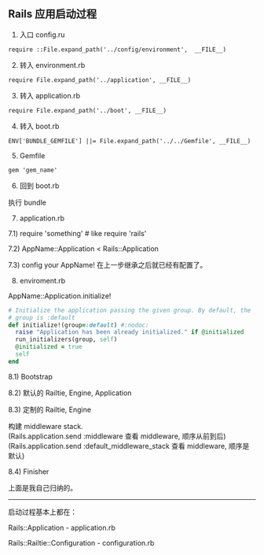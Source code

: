 ## Rails 应用启动过程

1) 入口 config.ru

```
require ::File.expand_path('../config/environment',  __FILE__)
```

2) 转入 environment.rb

```
require File.expand_path('../application', __FILE__)
```

3) 转入 application.rb

```
require File.expand_path('../boot', __FILE__)
```

4) 转入 boot.rb

```
ENV['BUNDLE_GEMFILE'] ||= File.expand_path('../../Gemfile', __FILE__)
```

5) Gemfile

```
gem 'gem_name'
```

6) 回到 boot.rb

执行 bundle

7) application.rb

7.1) require 'something' # like require 'rails'

7.2) AppName::Application < Rails::Application

7.3) config your AppName! 在上一步继承之后就已经有配置了。

8) enviroment.rb

AppName::Application.initialize!

```ruby
# Initialize the application passing the given group. By default, the
# group is :default
def initialize!(group=:default) #:nodoc:
  raise "Application has been already initialized." if @initialized
  run_initializers(group, self)
  @initialized = true
  self
end
```

8.1) Bootstrap

  8.2) 默认的 Railtie, Engine, Application

  8.3) 定制的 Railtie, Engine

构建 middleware stack.<br>
(Rails.application.send :middleware 查看 middleware, 顺序从前到后)  
(Rails.application.send :default_middleware_stack 查看 middleware, 顺序是默认)

8.4) Finisher

上面是我自己归纳的。

---

启动过程基本上都在：

Rails::Application - application.rb

Rails::Railtie::Configuration - configuration.rb
